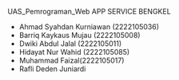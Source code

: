 UAS_Pemrograman_Web
    APP SERVICE BENGKEL

- Ahmad Syahdan Kurniawan (2222105036)
- Barriq Kaykaus Mujau (2222105008) 
- Dwiki Abdul Jalal (2222105011)
- Hidayat Nur Wahid (2222105085) 
- Muhammad Faizal(2222105017) 
- Rafli Deden Juniardi
